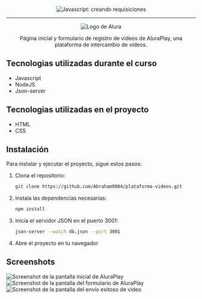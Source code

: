 <p align="center"> <img src="https://github.com/josevflores911/JavaScript/blob/main/img/encabezado/screenshoot_d.PNG" alt="Javascript: creando requisiciones"> </p>

<hr>

<p align="center"> <img src="https://github.com/MonicaHillman/aluraplay-requisicoes/blob/main/img/logo.png" alt="Logo de Alura"> </p>
<p align="center">Página inicial y formulario de registro de vídeos de AluraPlay, una plataforma de intercambio de vídeos.</p>

## Tecnologias utilizadas durante el curso
* Javascript
* NodeJS
* Json-server

## Tecnologias utilizadas en el proyecto
* HTML
* CSS

## Instalación
Para instalar y ejecutar el proyecto, sigue estos pasos:

1. Clona el repositorio:
   ```sh
   git clone https://github.com/Abraham9804/plataforma-videos.git
   ```
2. Instala las dependencias necesarias:
   ```sh
   npm install
   ```
3. Inicia el servidor JSON en el puerto 3001:
   ```sh
   json-server --watch db.json --port 3001
   ```
4. Abre el proyecto en tu navegador

## Screenshots
![Screenshot de la pantalla inicial de AluraPlay](https://github.com/josevflores911/JavaScript/blob/main/img/encabezado/screenshoot_a.PNG)
![Screenshot de la pantalla del formulario de AluraPlay](https://github.com/josevflores911/JavaScript/blob/main/img/encabezado/screenshoot_b.PNG)
![Screenshot de la pantalla del envío exitoso de video](https://github.com/josevflores911/JavaScript/blob/main/img/encabezado/screenshoot_b.PNG)

